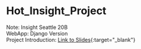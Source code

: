 # Hot_Insight_Project
Note: Insight Seattle 20B\
WebApp: Django Version\
Project Introduction: [Link to Slides](https://docs.google.com/presentation/d/1CjvxhDRRzBnTV_ujIPk1EqBLOTWKWAgrBcGohVCkXOg/edit?usp=sharing){:target="_blank"}
